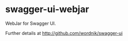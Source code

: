 swagger-ui-webjar
=================

WebJar for Swagger UI.

Further details at http://github.com/wordnik/swagger-ui

